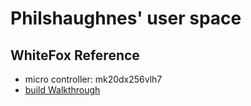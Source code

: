 # Philshaughnes' user space

## WhiteFox Reference

* micro controller: mk20dx256vlh7
* [build
  Walkthrough](https://www.storyspooler.com/whitefox-keyboard-build-log/)
